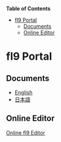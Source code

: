 <!-- START doctoc generated TOC please keep comment here to allow auto update -->
<!-- DON'T EDIT THIS SECTION, INSTEAD RE-RUN doctoc TO UPDATE -->
**Table of Contents**

- [fl9 Portal](#fl9-portal)
  - [Documents](#documents)
  - [Online Editor](#online-editor)

<!-- END doctoc generated TOC please keep comment here to allow auto update -->


# fl9 Portal

## Documents

- [English](/document.en.md)
- [日本語](/document.ja.md)

## Online Editor

[Online fl9 Editor](editor.html)
